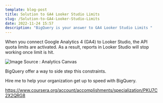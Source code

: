 ```yaml
---
template: blog-post
title: Solution to GA4 Looker Studio Limits
slug: /Solution-to-GA4-Looker-Studio-Limits
date: 2022-11-24 15:57
description: "BigQuery is your answer to GA4 Looker Studio Limits "
---
```

When you connect Google Analytics 4 (GA4) to Looker Studio, the API quota limits are activated. As a result, reports in Looker Studio will stop working once limit is hit.

![](/assets/opera-snapshot_2022-11-28_163948_www.youtube.com.png "Image Source : Analytics Canvas")

BigQuery offer a way to side step this constraints. 

Hire me to help your organization get up to speed with BigQuery.

https://www.coursera.org/account/accomplishments/specialization/PKU7C2X2QRG8